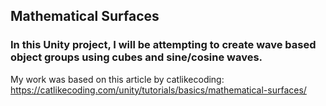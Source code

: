 ## Mathematical Surfaces
### In this Unity project, I will be attempting to create wave based object groups using cubes and sine/cosine waves.
My work was based on this article by catlikecoding: https://catlikecoding.com/unity/tutorials/basics/mathematical-surfaces/
